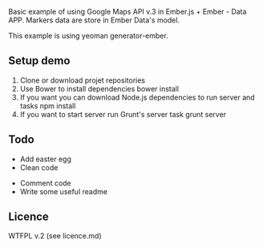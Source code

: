 Basic example of using Google Maps API v.3 in Ember.js + Ember - Data APP. Markers data are store in Ember Data's model.

This example is using yeoman generator-ember.

## Setup demo
1. Clone or download projet repositories
2. Use Bower to install dependencies
	bower install
3. If you want you can download Node.js dependencies to run server and tasks
	npm install
4. If you want to start server run Grunt's server task
	grunt server

## Todo
+ Add easter egg
+ Clean code
- Comment code
- Write some useful readme

## Licence
WTFPL v.2 (see licence.md)